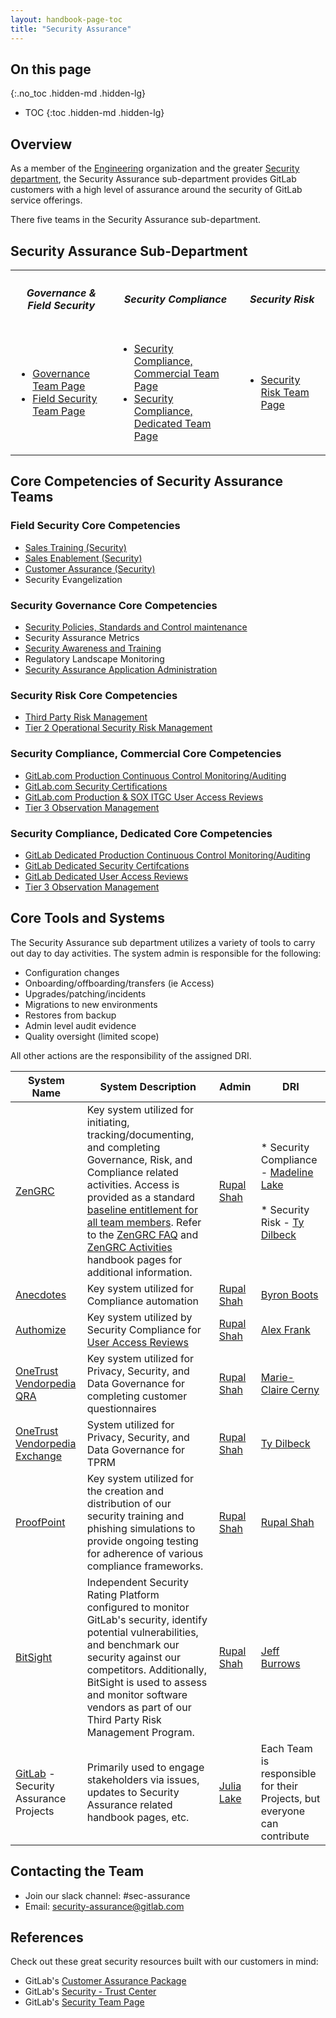 ```yaml
---
layout: handbook-page-toc
title: "Security Assurance"
---
```


<link rel="stylesheet" type="text/css" href="/stylesheets/biztech.css" />

## On this page
{:.no_toc .hidden-md .hidden-lg}

- TOC
{:toc .hidden-md .hidden-lg}

## Overview
As a member of the [Engineering](/handbook/engineering/) organization and the greater [Security department](/handbook/security/#assure-the-customer), the Security Assurance sub-department provides GitLab customers with a high level of assurance around the security of GitLab service offerings.

There five teams in the Security Assurance sub-department.

## <i id="biz-tech-icons" class="fas fa-tasks"></i>Security Assurance Sub-Department

<table id="core-competencies">
  <tr>
    <th>
        <i class="fas fa-hands-helping i-bt"></i>
        <h5>Governance & Field Security</h5>
    </th>
    <th>
        <i class="fas fa-bullseye i-bt"></i>
        <h5>Security Compliance</h5>
    </th>
    <th>
        <i class="fas fa-shield-alt i-bt"></i>
        <h5>Security Risk</h5>
    </th>
  </tr>
  <tr>
      <td>
        <ul>
            <li><a href="/handbook/security/security-assurance/governance/"> Governance Team Page </a></li>
            <li><a href="/handbook/security/security-assurance/field-security/"> Field Security Team Page </a></li>
        </ul>
      </td>
      <td>
        <ul>
            <li><a href="/handbook/security/security-assurance/security-compliance/"> Security Compliance, Commercial Team Page </a></li>
            <li><a href="/handbook/security/security-assurance/dedicated-compliance/"> Security Compliance, Dedicated Team Page </a></li>
        </ul>
      </td>
      <td>
        <ul>    
            <li><a href="/handbook/security/security-assurance/security-risk/"> Security Risk Team Page </a></li>
        </ul>
      </td>
  </tr>
</table>

## <i class="fab fa-gitlab fa-fw" style="color:rgb(107,79,187); font-size:.85em" aria-hidden="true"></i> Core Competencies of Security Assurance Teams

### Field Security Core Competencies 
* [Sales Training (Security)](/handbook/sales/onboarding/sqs-learning-objectives/)
* [Sales Enablement (Security)](https://about.gitlab.com/handbook/security/security-assurance/field-security/Field-Security-RFP.html)
* [Customer Assurance (Security)](https://about.gitlab.com/security/cap)
* Security Evangelization 

### Security Governance Core Competencies 
* [Security Policies, Standards and Control maintenance](https://about.gitlab.com/handbook/security/controlled-document-program.html) 
* Security Assurance Metrics
* [Security Awareness and Training](/handbook/security/security-assurance/governance/sec-awareness-training.html)
* Regulatory Landscape Monitoring 
* [Security Assurance Application Administration](/handbook/security/security-assurance/#core-tools-and-systems)


### Security Risk Core Competencies 
* [Third Party Risk Management](/handbook/security/security-assurance/security-risk/third-party-risk-management.html)
* [Tier 2 Operational Security Risk Management](/handbook/security/security-assurance/security-risk/storm-program/index.html)

### Security Compliance, Commercial Core Competencies 
* [GitLab.com Production Continuous Control Monitoring/Auditing](/handbook/security/security-assurance/security-compliance/sec-controls.html)
* [GitLab.com Security Certifications](/handbook/security/security-assurance/security-compliance/certifications.html)
* [GitLab.com Production & SOX ITGC User Access Reviews](https://about.gitlab.com/handbook/security/security-assurance/security-compliance/access-reviews.html)
* [Tier 3 Observation Management](/handbook/security/security-assurance/observation-management-procedure.html)

### Security Compliance, Dedicated Core Competencies 
* [GitLab Dedicated Production Continuous Control Monitoring/Auditing](https://docs.gitlab.com/ee/subscriptions/gitlab_dedicated/)
* [GitLab Dedicated Security Certifcations](https://about.gitlab.com/handbook/security/security-assurance/dedicated-compliance/certifications.html)
* [GitLab Dedicated User Access Reviews](https://about.gitlab.com/handbook/security/security-assurance/security-compliance/access-reviews.html)
* [Tier 3 Observation Management](/handbook/security/security-assurance/observation-management-procedure.html)

## <i id="biz-tech-icons" class="far fa-newspaper"></i>Core Tools and Systems

The Security Assurance sub department utilizes a variety of tools to carry out day to day activities. The system admin is responsible for the following:

- Configuration changes
- Onboarding/offboarding/transfers (ie Access)
- Upgrades/patching/incidents
- Migrations to new environments
- Restores from backup
- Admin level audit evidence
- Quality oversight (limited scope)

All other actions are the responsibility of the assigned DRI. 

| System Name | System Description | Admin | DRI |
|---------|-------------|---------------|---------|
| [ZenGRC](/handbook/business-technology/tech-stack/#zengrc) | Key system utilized for initiating, tracking/documenting, and completing Governance, Risk, and Compliance related activities. Access is provided as a standard [baseline entitlement for all team members](/handbook/business-technology/team-member-enablement/onboarding-access-requests/access-requests/baseline-entitlements/#baseline-entitlements-all-gitlab-team-members). Refer to the [ZenGRC FAQ](/handbook/security/security-assurance/zg-faq.html) and [ZenGRC Activities](/handbook/security/security-assurance/zg-activities.html) handbook pages for additional information. | [Rupal Shah](@rcshah) | * Security Compliance - [Madeline Lake](@madlake) <br><br> * Security Risk - [Ty Dilbeck](@tdilbeck) |
| [Anecdotes](https://www.anecdotes.ai/)  | Key system utilized for Compliance automation | [Rupal Shah](@rcshah) | [Byron Boots](@byronboots) |
| [Authomize](https://www.authomize.com/) | Key system utilized by Security Compliance for [User Access Reviews](/handbook/security/security-assurance/security-compliance/access-reviews.html) | [Rupal Shah](@rcshah) | [Alex Frank](alexfrank09) |
| [OneTrust Vendorpedia QRA](/handbook/business-technology/tech-stack/#onetrust) | Key system utilized for Privacy, Security, and Data Governance for completing customer questionnaires | [Rupal Shah](@rcshah) | [Marie-Claire Cerny](@marieclairecerny) |
| [OneTrust Vendorpedia Exchange](/handbook/business-technology/tech-stack/#onetrust) | System utilized for Privacy, Security, and Data Governance for TPRM | [Rupal Shah](@rcshah) | [Ty Dilbeck](@tdilbeck) |
| [ProofPoint](/handbook/business-technology/tech-stack/#proofpoint) | Key system utilized for the creation and distribution of our security training and phishing simulations to provide ongoing testing for adherence of various compliance frameworks. | [Rupal Shah](@rcshah) | [Rupal Shah](@rcshah) |
| [BitSight](/handbook/security/security-assurance/field-security/independent_security_assurance.html) | Independent Security Rating Platform configured to monitor GitLab's security, identify potential vulnerabilities, and benchmark our security against our competitors. Additionally, BitSight is used to assess and monitor software vendors as part of our Third Party Risk Management Program. | [Rupal Shah](@rcshah) | [Jeff Burrows](@jburrows001) |
| [GitLab](/handbook/business-technology/tech-stack/#gitlab) - Security Assurance Projects | Primarily used to engage stakeholders via issues, updates to Security Assurance related handbook pages, etc. | [Julia Lake](@julia.lake) | Each Team is responsible for their Projects, but everyone can contribute |

## <i id="biz-tech-icons" class="fas fa-users"></i>Contacting the Team

* Join our slack channel: #sec-assurance
* Email: <security-assurance@gitlab.com>

## <i class="fas fa-book" style="color:rgb(110,73,203)" aria-hidden="true"></i> References

Check out these great security resources built with our customers in mind: 

* GitLab's [Customer Assurance Package](https://about.gitlab.com/security/cap/)
* GitLab's [Security - Trust Center](https://about.gitlab.com/security/)
* GitLab's [Security Team Page](/handbook/security/) 
